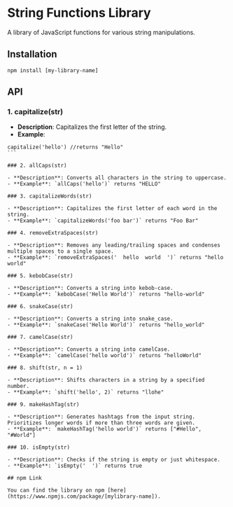 
# String Functions Library

A library of JavaScript functions for various string manipulations.

## Installation

```
npm install [my-library-name]  
```

## API

### 1. capitalize(str)

- **Description**: Capitalizes the first letter of the string.
- **Example**: 
````
capitalize('hello') //returns "Hello"
```

### 2. allCaps(str)

- **Description**: Converts all characters in the string to uppercase.
- **Example**: `allCaps('hello')` returns "HELLO"

### 3. capitalizeWords(str)

- **Description**: Capitalizes the first letter of each word in the string.
- **Example**: `capitalizeWords('foo bar')` returns "Foo Bar"

### 4. removeExtraSpaces(str)

- **Description**: Removes any leading/trailing spaces and condenses multiple spaces to a single space.
- **Example**: `removeExtraSpaces('  hello  world  ')` returns "hello world"

### 5. kebobCase(str)

- **Description**: Converts a string into kebob-case.
- **Example**: `kebobCase('Hello World')` returns "hello-world"

### 6. snakeCase(str)

- **Description**: Converts a string into snake_case.
- **Example**: `snakeCase('Hello World')` returns "hello_world"

### 7. camelCase(str)

- **Description**: Converts a string into camelCase.
- **Example**: `camelCase('hello world')` returns "helloWorld"

### 8. shift(str, n = 1)

- **Description**: Shifts characters in a string by a specified number.
- **Example**: `shift('hello', 2)` returns "llohe"

### 9. makeHashTag(str)

- **Description**: Generates hashtags from the input string. Prioritizes longer words if more than three words are given.
- **Example**: `makeHashTag('hello world')` returns ["#Hello", "#World"]

### 10. isEmpty(str)

- **Description**: Checks if the string is empty or just whitespace.
- **Example**: `isEmpty('  ')` returns true

## npm Link

You can find the library on npm [here](https://www.npmjs.com/package/[mylibrary-name]).  